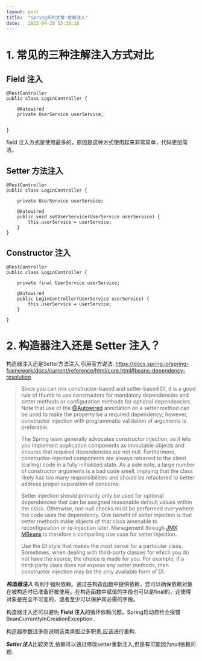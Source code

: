 ```yaml
---
layout: post
title:  "Spring系列文章:依赖注入"
date:   2023-04-20 15:38:18 
---
```




# 1. 常见的三种注解注入方式对比

## Field 注入

```
@RestController
public class LoginController {

    @Autowired
    private UserService userService;

    
}
```

field 注入方式是使用最多的，原因是这种方式使用起来非常简单，代码更加简洁。

## Setter 方法注入

```
@RestController
public class LoginController {

    private UserService userService;

    @Autowired
    public void setUserService(UserService userService) {
        this.userService = userService;
    }
}
```

## Constructor 注入

```
@RestController
public class LoginController {

    private final UserService userService;

    @Autowired
    public LoginController(UserService userService) {
        this.userService = userService;
    }

}

```





# 2. 构造器注入还是 Setter 注入？

构造器注入还是Setter方法注入,引用官方说法.
https://docs.spring.io/spring-framework/docs/current/reference/html/core.html#beans-dependency-resolution

>Since you can mix constructor-based and setter-based DI, it is a good rule of thumb to use constructors for mandatory dependencies and setter methods or configuration methods for optional dependencies. Note that use of the [@Autowired](https://docs.spring.io/spring-framework/docs/current/reference/html/core.html#beans-autowired-annotation) annotation on a setter method can be used to make the property be a required dependency; however, constructor injection with programmatic validation of arguments is preferable.
>
>The Spring team generally advocates constructor injection, as it lets you implement application components as immutable objects and ensures that required dependencies are not null. Furthermore, constructor-injected components are always returned to the client (calling) code in a fully initialized state. As a side note, a large number of constructor arguments is a bad code smell, implying that the class likely has too many responsibilities and should be refactored to better address proper separation of concerns.
>
>Setter injection should primarily only be used for optional dependencies that can be assigned reasonable default values within the class. Otherwise, not-null checks must be performed everywhere the code uses the dependency. One benefit of setter injection is that setter methods make objects of that class amenable to reconfiguration or re-injection later. Management through [JMX MBeans](https://docs.spring.io/spring-framework/docs/current/reference/html/integration.html#jmx) is therefore a compelling use case for setter injection.
>
>Use the DI style that makes the most sense for a particular class. Sometimes, when dealing with third-party classes for which you do not have the source, the choice is made for you. For example, if a third-party class does not expose any setter methods, then constructor injection may be the only available form of DI.



***构造器注入*** 有利于强制依赖。通过在构造函数中提供依赖，您可以确保依赖对象在被构造时已准备好被使用。在构造函数中赋值的字段也可以是final的，这使得对象是完全不可变的，或者至少可以保护其必需的字段。

构造器注入还可以避免 **Field 注入**的循环依赖问题，Spring启动自检会报错BeanCurrentlyInCreationException .

构造器参数过多则说明该类承担过多职责,应该进行重构.

***Setter注入***比较灵活,依赖可以通过修改setter重新注入,但是有可能因为null依赖问题.

